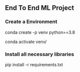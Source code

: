 ## End To End ML Project
### Create a Environment
conda create -p venv python==3.8

conda activate venv/
### Install all necessary libraries
pip install -r requirements.txt
